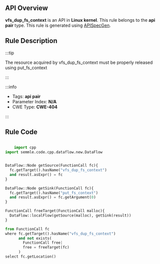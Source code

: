 ---
---


## API Overview
**vfs_dup_fs_context** is an API in **Linux kernel**. This rule belongs to the **api pair** type. This rule is generated using [APISpecGen](../../tools/APISpecGen).
## Rule Description

:::tip

The resource acquired by vfs_dup_fs_context must be properly released using put_fs_context

:::

:::info

- Tags: **api pair**
- Parameter Index: **N/A**
- CWE Type: **CWE-404**

:::

## Rule Code
```python

    import cpp
import semmle.code.cpp.dataflow.new.DataFlow


DataFlow::Node getSource(FunctionCall fc){
  fc.getTarget().hasName("vfs_dup_fs_context")
  and result.asExpr() = fc
}

DataFlow::Node getSink(FunctionCall fc){
  fc.getTarget().hasName("put_fs_context")
  and result.asExpr() = fc.getArgument(0)
}

FunctionCall freeTarget(FunctionCall malloc){
  DataFlow::localFlow(getSource(malloc), getSink(result))
}

from FunctionCall fc
where fc.getTarget().hasName("vfs_dup_fs_context")
      and not exists(
        FunctionCall free| 
        free = freeTarget(fc)
      )
select fc.getLocation()

    
```